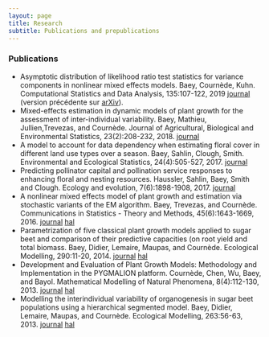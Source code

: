 ```yaml
---
layout: page
title: Research
subtitle: Publications and prepublications
---
```


### Publications

- Asymptotic distribution of likelihood ratio test statistics for variance components in nonlinear mixed effects models. Baey, Cournède, Kuhn. Computational Statistics and Data Analysis, 135:107-122, 2019 [journal](https://www.sciencedirect.com/science/article/pii/S0167947319300283?via%3Dihub) (version précédente sur [arXiv](https://arxiv.org/abs/1712.08567)).
- Mixed-effects estimation in dynamic models of plant growth for the assessment of inter-individual variability. Baey, Mathieu, Jullien,Trevezas, and Cournède. Journal of Agricultural, Biological and Environmental Statistics, 23(2):208-232, 2018. [journal](https://link.springer.com/article/10.1007%2Fs13253-017-0307-4)
- A model to account for data dependency when estimating floral cover in different land use types over a season. Baey, Sahlin, Clough, Smith. Environmental and Ecological Statistics, 24(4):505-527, 2017. [journal](https://link.springer.com/article/10.1007/s10651-017-0387-x)
- Predicting pollinator capital and pollination service responses to enhancing floral and nesting resources. Haussler, Sahlin, Baey, Smith and Clough. Ecology and evolution, 7(6):1898-1908, 2017. [journal](http://onlinelibrary.wiley.com/doi/10.1002/ece3.2765/abstract;jsessionid=8922784C90BB457738EE573002C8EB37.f02t03)
- A nonlinear mixed effects model of plant growth and estimation via stochastic variants of the EM algorithm. Baey, Trevezas, and Cournède. Communications in Statistics - Theory and Methods, 45(6):1643-1669, 2016. [journal](http://www.tandfonline.com/eprint/2WvYPsnK2CVKTAMHf7Cn/full) [hal](https://hal.archives-ouvertes.fr/hal-01068327v1)
- Parametrization of five classical plant growth models applied to sugar beet and comparison of their predictive capacities (on root yield and total biomass. Baey, Didier, Lemaire, Maupas, and Cournède. Ecological Modelling, 290:11-20, 2014. [journal](http://www.sciencedirect.com/science/article/pii/S0304380013005395) [hal](http://hal.inria.fr/index.php?halsid=fgf26pmsc79h8oi7lasi38k5c1&view_this_doc=hal-00919753&version=1)
- Development and Evaluation of Plant Growth Models: Methodology and Implementation in the PYGMALION platform. Cournède, Chen, Wu, Baey, and Bayol. Mathematical Modelling of Natural Phenomena, 8(4):112-130, 2013. [journal](http://journals.cambridge.org/action/displayAbstract?fromPage=online&aid=8953762&fileId=S0973534813084071) [hal](http://hal.archives-ouvertes.fr/docs/00/86/09/02/PDF/Cournede_etal_2013_MMNP8_4_.pdf)
- Modelling the interindividual variability of organogenesis in sugar beet populations using a hierarchical segmented model. Baey, Didier, Lemaire, Maupas, and Cournède. Ecological Modelling, 263:56-63, 2013. [journal](http://www.sciencedirect.com/science/article/pii/S0304380013002172) [hal](http://hal.inria.fr/index.php?halsid=fgf26pmsc79h8oi7lasi38k5c1&view_this_doc=hal-00819919&version=1) 
